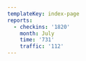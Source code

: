 ```yaml
---
templateKey: index-page
reports:
  - checkins: '1820'
    month: July
    time: '731'
    traffic: '112'
---
```


